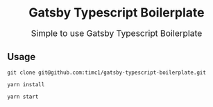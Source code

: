 <h1 align="center">
  Gatsby Typescript Boilerplate
  <br>
</h1>
<p align="center" style="font-size: 1.2rem;">Simple to use Gatsby Typescript Boilerplate</p>

## Usage

```
git clone git@github.com:timc1/gatsby-typescript-boilerplate.git
```

```
yarn install
```

```
yarn start
```
